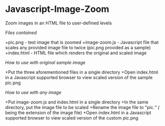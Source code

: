 Javascript-Image-Zoom
=====================

Zoom images in an HTML file to user-defined levels


*Files contained*

+pic.png - test image that is zoomed
+image-zoom.js - Javascript file that scales any provided image file to twice (pic.png provided as a sample)
+index.html - HTML file which renders the original and scaled image


*How to use with original sample image*

+Put the three aforementioned files in a single directory
+Open index.html in a Javascript supported browser to view scaled version of the sample pic.png


*How to use with any image*

+Put image-zoom.js and index.html in a single directory
+In the same directory, put the image file to be scaled
+Rename the image file to "pic.*" (* being the extension of the image file)
+Open index.html in a Javascript supported browser to view scaled version of the custom pic.png
 
